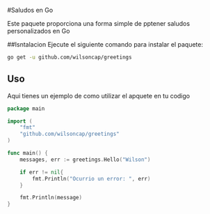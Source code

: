 #Saludos en Go

Este paquete proporciona una forma simple de pptener saludos personalizados en Go


##Isntalacion
Ejecute el siguiente comando para instalar el paquete:

```bash
go get -u github.com/wilsoncap/greetings
```

## Uso

Aqui tienes un ejemplo de como utilizar el apquete en tu codigo

```go
package main

import (
	"fmt"
	"github.com/wilsoncap/greetings"
)

func main() {
	messages, err := greetings.Hello("Wilson")

	if err != nil{
		fmt.Println("Ocurrio un error: ", err)
	}

	fmt.Println(message)
}
```